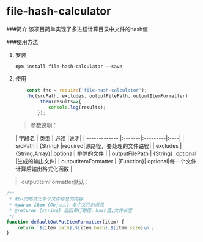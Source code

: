 # file-hash-calculator
###简介
该项目简单实现了多进程计算目录中文件的hash值

###使用方法

1. 安装
	
	```
	npm install file-hash-calculator --save
	```
2. 使用

	```javascript
		const fhc = require('file-hash-calculator');
		fhc(srcPath, excludes, outputFilePath, outputItemFormatter)
			.then(results=>{
				console.log(results);
			});
	```

	>参数说明：
	
	| 字段名        | 类型  	| 必须    |说明|
| ------------- |:-------|:---------|:----|
| srcPath     	  | {String} 	|required|源路径，要处理的文件路径|
| excludes      | {String,Array}| optional| 排除的文件 |
| outputFilePath | {String} |optional    |生成的输出文件|
| outputItemFormatter | {Function}| optional|每一个文件计算后输出格式化函数 |

> outputItemFormatter默认：
	
```javascript
/**
 * 默认的格式化单个文件信息的内容
 * @param item {Object} 单个文件的信息
 * @returns {string} 返回单行路径，hash值,文件长度
 */
function defaultOutPutItemFormatter(item) {
    return `${item.path},${item.hash},${item.size}\n`;
}
```

